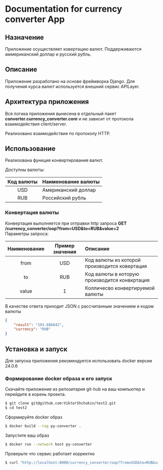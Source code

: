 # Documentation for currency converter App  

## Назначение

Приложение осуществляет ковертацию валют.
Поддерживаются аммериканский
доллар и русский рубль.

## Описание

Приложение разработано на основе 
фреймворка Django. Для получения курса валют 
используется внешний сервис APILayer.

## Архитектура приложения

Вся логика приложения вынесена в
отдельный пакет **converter.currency_converter.core**
и не зависит от протокола взаимодействия 
client/server. 

Реализовано взаимодействие по протоколу HTTP.

## Использование

Реализована функция конвертирования валют.

Доступны валюты:

| Код валюты | Наименование валюты |
|:----------:|:--------------------|
|    USD     | Американский доллар |
|    RUB     | Российский рубль    |

### Конвертация валюты

Конвертация выполняется при отправки http запроса
**GET /currency_converter/oop?from=USD&to=RUB&value=2**  
Параметры запроса:

|  Наименование  | Пример значения  | Описание                                       |
|:--------------:|:----------------:|:-----------------------------------------------|
|      from      |       USD        | Код валюты из которой производится ковертация  |
|       to       |       RUB        | Код валюты в которую производится конвкртация  |
|     value      |        1         | Колличесво конвертируемой валюты               |

В качестве ответа приходит JSON с рассчитанным значением
и кодом валюты
```json
{
	"result": "193.886042",
	"currency": "RUB"
}
```

## Установка и запуск

Для запуска приложения рекомендуется 
использовать docker версии 24.0.6

### Формирование docker образа и его запуск 

Скачайте приложение из репозитария git-hub
на ваш компьютер и перейдите в корень проекта.
```bash
$ git clone git@github.com:ViktorShchukin/test2.git
$ cd test2
```
Сформируйте docker образ
```bash
$ docker build --tag py-converter .
```
Запустите ваш образ
```bash
$ docker run --network host py-converter
```
Проверьте что сервис работает корректно 
```bash
$ curl "http://localhost:8000/currency_converter/oop?from=USD&to=RUB&value=2"
```
